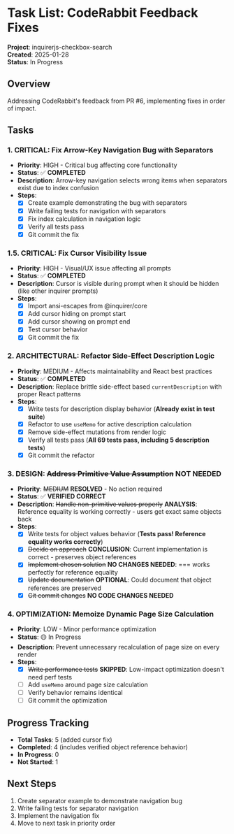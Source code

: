 # Task List: CodeRabbit Feedback Fixes

**Project**: inquirerjs-checkbox-search  
**Created**: 2025-01-28  
**Status**: In Progress

## Overview

Addressing CodeRabbit's feedback from PR #6, implementing fixes in order of impact.

## Tasks

### 1. **CRITICAL**: Fix Arrow-Key Navigation Bug with Separators

- **Priority**: HIGH - Critical bug affecting core functionality
- **Status**: ✅ **COMPLETED**
- **Description**: Arrow-key navigation selects wrong items when separators exist due to index confusion
- **Steps**:
  - [x] Create example demonstrating the bug with separators
  - [x] Write failing tests for navigation with separators
  - [x] Fix index calculation in navigation logic
  - [x] Verify all tests pass
  - [x] Git commit the fix

### 1.5. **CRITICAL**: Fix Cursor Visibility Issue

- **Priority**: HIGH - Visual/UX issue affecting all prompts
- **Status**: ✅ **COMPLETED**
- **Description**: Cursor is visible during prompt when it should be hidden (like other inquirer prompts)
- **Steps**:
  - [x] Import ansi-escapes from @inquirer/core
  - [x] Add cursor hiding on prompt start
  - [x] Add cursor showing on prompt end
  - [x] Test cursor behavior
  - [x] Git commit the fix

### 2. **ARCHITECTURAL**: Refactor Side-Effect Description Logic

- **Priority**: MEDIUM - Affects maintainability and React best practices
- **Status**: ✅ **COMPLETED**
- **Description**: Replace brittle side-effect based `currentDescription` with proper React patterns
- **Steps**:
  - [x] Write tests for description display behavior (**Already exist in test suite**)
  - [x] Refactor to use `useMemo` for active description calculation
  - [x] Remove side-effect mutations from render logic
  - [x] Verify all tests pass (**All 69 tests pass, including 5 description tests**)
  - [x] Git commit the refactor

### 3. **DESIGN**: ~~Address Primitive Value Assumption~~ **NOT NEEDED**

- **Priority**: ~~MEDIUM~~ **RESOLVED** - No action required
- **Status**: ✅ **VERIFIED CORRECT**
- **Description**: ~~Handle non-primitive values properly~~ **ANALYSIS**: Reference equality is working correctly - users get exact same objects back
- **Steps**:
  - [x] Write tests for object values behavior (**Tests pass! Reference equality works correctly**)
  - [x] ~~Decide on approach~~ **CONCLUSION**: Current implementation is correct - preserves object references
  - [x] ~~Implement chosen solution~~ **NO CHANGES NEEDED**: === works perfectly for reference equality
  - [x] ~~Update documentation~~ **OPTIONAL**: Could document that object references are preserved
  - [x] ~~Git commit changes~~ **NO CODE CHANGES NEEDED**

### 4. **OPTIMIZATION**: Memoize Dynamic Page Size Calculation

- **Priority**: LOW - Minor performance optimization
- **Status**: 🟡 In Progress
- **Description**: Prevent unnecessary recalculation of page size on every render
- **Steps**:
  - [x] ~~Write performance tests~~ **SKIPPED**: Low-impact optimization doesn't need perf tests
  - [ ] Add `useMemo` around page size calculation
  - [ ] Verify behavior remains identical
  - [ ] Git commit the optimization

## Progress Tracking

- **Total Tasks**: 5 (added cursor fix)
- **Completed**: 4 (includes verified object reference behavior)
- **In Progress**: 0
- **Not Started**: 1

## Next Steps

1. Create separator example to demonstrate navigation bug
2. Write failing tests for separator navigation
3. Implement the navigation fix
4. Move to next task in priority order
